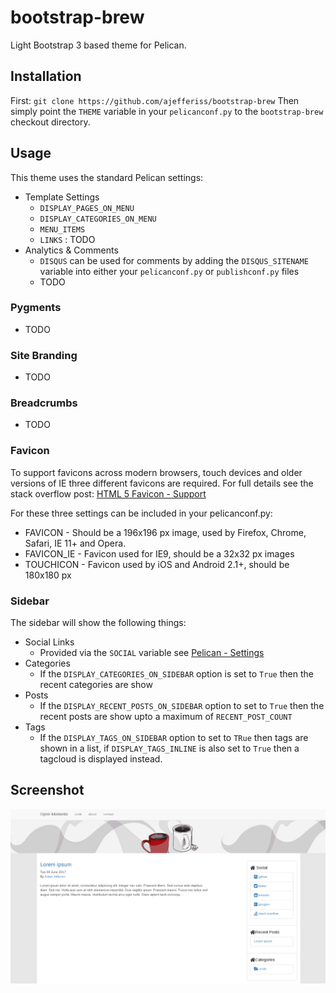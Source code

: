 # bootstrap-brew
Light Bootstrap 3 based theme for Pelican.

## Installation
First:
`git clone https://github.com/ajefferiss/bootstrap-brew`
Then simply point the `THEME` variable in your `pelicanconf.py` to the `bootstrap-brew` checkout directory.

## Usage
This theme uses the standard Pelican settings:

* Template Settings
	* `DISPLAY_PAGES_ON_MENU`
	* `DISPLAY_CATEGORIES_ON_MENU`
	* `MENU_ITEMS`
	* `LINKS` : TODO
* Analytics & Comments
	* `DISQUS` can be used for comments by adding the `DISQUS_SITENAME` variable into either your `pelicanconf.py` or `publishconf.py` files
	* TODO

### Pygments
* TODO

### Site Branding
* TODO

### Breadcrumbs
* TODO

### Favicon
To support favicons across modern browsers, touch devices and older versions of IE three different favicons are required. For full details see the stack overflow post: [HTML 5 Favicon - Support](https://stackoverflow.com/questions/23849377/html-5-favicon-support)

For these three settings can be included in your pelicanconf.py:
* FAVICON - Should be a 196x196 px image, used by Firefox, Chrome, Safari, IE 11+ and Opera.
* FAVICON_IE - Favicon used for IE9, should be a 32x32 px images
* TOUCHICON - Favicon used by iOS and Android 2.1+, should be 180x180 px


### Sidebar
The sidebar will show the following things:
* Social Links
	* Provided via the `SOCIAL` variable see [Pelican - Settings](http://docs.getpelican.com/en/stable/settings.html)
* Categories
	* If the `DISPLAY_CATEGORIES_ON_SIDEBAR` option is set to `True` then the recent categories are show
* Posts
	* If the `DISPLAY_RECENT_POSTS_ON_SIDEBAR` option to set to `True` then the recent posts are show upto a maximum of `RECENT_POST_COUNT`
* Tags
	* If the `DISPLAY_TAGS_ON_SIDEBAR` option to set to `TRue` then tags are shown in a list, if `DISPLAY_TAGS_INLINE` is also set to `True` then a tagcloud is displayed instead.

## Screenshot
![](screenshot.png)
